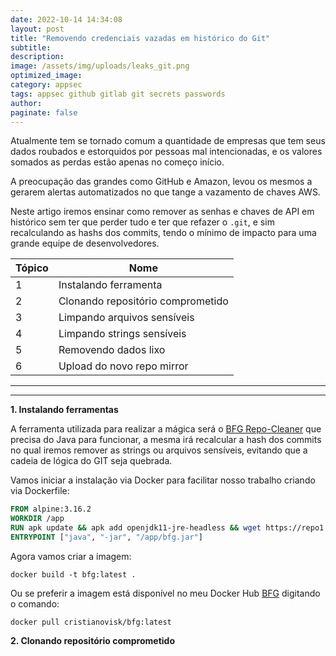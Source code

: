 ```yaml
---
date: 2022-10-14 14:34:08
layout: post
title: "Removendo credenciais vazadas em histórico do Git"
subtitle:
description:
image: /assets/img/uploads/leaks_git.png
optimized_image:
category: appsec
tags: appsec github gitlab git secrets passwords
author: 
paginate: false
---
```

Atualmente tem se tornado comum a quantidade de empresas que tem seus dados roubados e estorquidos por pessoas mal intencionadas, e os valores somados as perdas estão apenas no começo início.

A preocupação das grandes como GitHub e Amazon, levou os mesmos a gerarem alertas automatizados no que tange a vazamento de chaves AWS.

Neste artigo iremos ensinar como remover as senhas e chaves de API em histórico sem ter que perder tudo e ter que refazer o `.git`, e sim recalculando as hashs dos commits, tendo o mínimo de impacto para uma grande equipe de desenvolvedores.

Tópico   | Nome
--------- | ------
1 | Instalando ferramenta
2 | Clonando repositório comprometido
3 | Limpando arquivos sensíveis
4 | Limpando strings sensíveis
5 | Removendo dados lixo
6 | Upload do novo repo mirror

----
----

**1. Instalando ferramentas**

A ferramenta utilizada para realizar a mágica será o [BFG Repo-Cleaner](https://rtyley.github.io/bfg-repo-cleaner/) que precisa do Java para funcionar, a mesma irá recalcular a hash dos commits no qual iremos remover as strings ou arquivos sensíveis, evitando que a cadeia de lógica do GIT seja quebrada.

Vamos iniciar a instalação via Docker para facilitar nosso trabalho criando via Dockerfile:

```dockerfile
FROM alpine:3.16.2
WORKDIR /app
RUN apk update && apk add openjdk11-jre-headless && wget https://repo1.maven.org/maven2/com/madgag/bfg/1.14.0/bfg-1.14.0.jar -O bfg.jar
ENTRYPOINT ["java", "-jar", "/app/bfg.jar"]
```

Agora vamos criar a imagem:
```shell
docker build -t bfg:latest .
```

Ou se preferir a imagem está disponível no meu Docker Hub [BFG](https://hub.docker.com/r/cristianovisk/bfg) digitando o comando:
```shell
docker pull cristianovisk/bfg:latest
```

**2. Clonando repositório comprometido**
